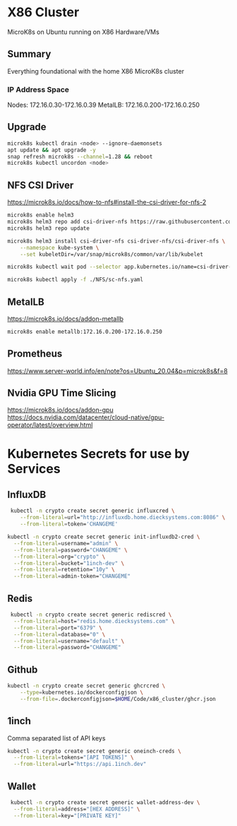 # X86 Cluster
MicroK8s on Ubuntu running on X86 Hardware/VMs

## Summary
Everything foundational with the home X86 MicroK8s cluster

### IP Address Space
Nodes: 172.16.0.30-172.16.0.39
MetalLB: 172.16.0.200-172.16.0.250

## Upgrade
```bash
microk8s kubectl drain <node> --ignore-daemonsets
apt update && apt upgrade -y
snap refresh microk8s --channel=1.28 && reboot
microk8s kubectl uncordon <node>
```

## NFS CSI Driver
https://microk8s.io/docs/how-to-nfs#install-the-csi-driver-for-nfs-2
```bash
microk8s enable helm3
microk8s helm3 repo add csi-driver-nfs https://raw.githubusercontent.com/kubernetes-csi/csi-driver-nfs/master/charts
microk8s helm3 repo update

microk8s helm3 install csi-driver-nfs csi-driver-nfs/csi-driver-nfs \
    --namespace kube-system \
    --set kubeletDir=/var/snap/microk8s/common/var/lib/kubelet

microk8s kubectl wait pod --selector app.kubernetes.io/name=csi-driver-nfs --for condition=ready --namespace kube-system

microk8s kubectl apply -f ./NFS/sc-nfs.yaml
```

## MetalLB
https://microk8s.io/docs/addon-metallb
```bash
microk8s enable metallb:172.16.0.200-172.16.0.250
```

## Prometheus
https://www.server-world.info/en/note?os=Ubuntu_20.04&p=microk8s&f=8

## Nvidia GPU Time Slicing
https://microk8s.io/docs/addon-gpu
https://docs.nvidia.com/datacenter/cloud-native/gpu-operator/latest/overview.html

# Kubernetes Secrets for use by Services

## InfluxDB

```bash
 kubectl -n crypto create secret generic influxcred \
    --from-literal=url="http://influxdb.home.diecksystems.com:8086" \
    --from-literal=token='CHANGEME'
```

```bash
kubectl -n crypto create secret generic init-influxdb2-cred \
  --from-literal=username="admin" \
  --from-literal=password="CHANGEME" \
  --from-literal=org="crypto" \
  --from-literal=bucket="1inch-dev" \
  --from-literal=retention="10y" \
  --from-literal=admin-token="CHANGEME"
```

## Redis

```bash
 kubectl -n crypto create secret generic rediscred \
  --from-literal=host="redis.home.diecksystems.com" \
  --from-literal=port="6379" \
  --from-literal=database="0" \
  --from-literal=username="default" \
  --from-literal=password="CHANGEME"
```

## Github

```bash
kubectl -n crypto create secret generic ghcrcred \
    --type=kubernetes.io/dockerconfigjson \
    --from-file=.dockerconfigjson=$HOME/Code/x86_cluster/ghcr.json
```

## 1inch
Comma separated list of API keys

```bash
kubectl -n crypto create secret generic oneinch-creds \
  --from-literal=tokens="[API TOKENS]" \
  --from-literal=url="https://api.1inch.dev"
```

## Wallet
```bash
 kubectl -n crypto create secret generic wallet-address-dev \
  --from-literal=address="[HEX ADDRESS]" \
  --from-literal=key="[PRIVATE KEY]"
```